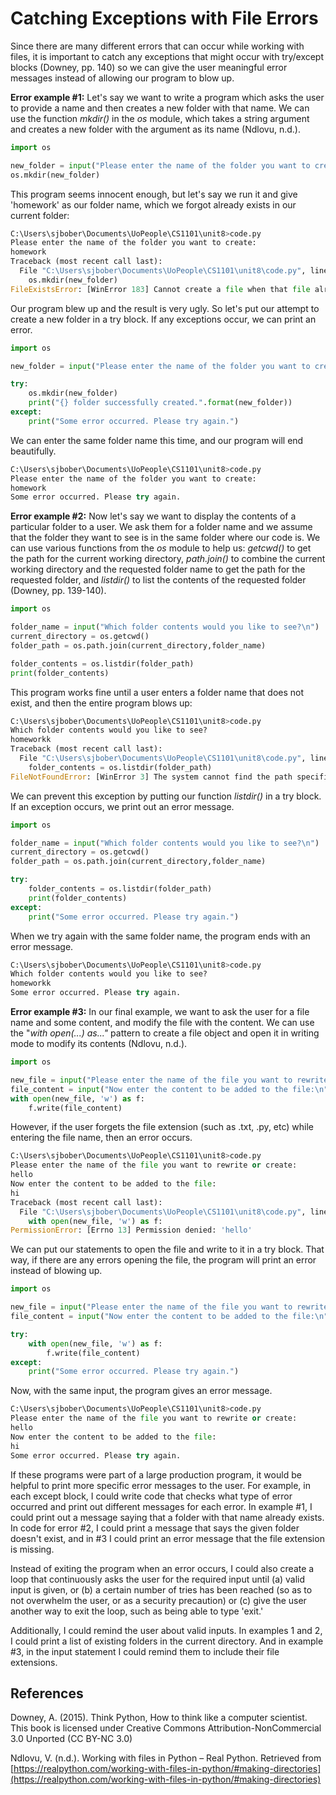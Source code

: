# Catching Exceptions with File Errors

Since there are many different errors that can occur while working with files, it is important to catch any exceptions that might occur with try/except blocks (Downey, pp. 140) so we can give the user meaningful error messages instead of allowing our program to blow up. 

**Error example #1:**
Let's say we want to write a program which asks the user to provide a name and then creates a new folder with that name. We can use the function *mkdir()* in the *os* module, which takes a string argument and creates a new folder with the argument as its name (Ndlovu, n.d.). 

```python
import os

new_folder = input("Please enter the name of the folder you want to create: \n")
os.mkdir(new_folder)
```

This program seems innocent enough, but let's say we run it and give 'homework' as our folder name, which we forgot already exists in our current folder:

```python
C:\Users\sjbober\Documents\UoPeople\CS1101\unit8>code.py
Please enter the name of the folder you want to create:
homework
Traceback (most recent call last):
  File "C:\Users\sjbober\Documents\UoPeople\CS1101\unit8\code.py", line 9, in <module>
    os.mkdir(new_folder)
FileExistsError: [WinError 183] Cannot create a file when that file already exists: 'homework'
```

Our program blew up and the result is very ugly. So let's put our attempt to create a new folder in a try block. If any exceptions occur, we can print an error.

```python
import os

new_folder = input("Please enter the name of the folder you want to create: \n")

try:
    os.mkdir(new_folder)
    print("{} folder successfully created.".format(new_folder))
except:
    print("Some error occurred. Please try again.")
```

We can enter the same folder name this time, and our program will end beautifully.

```python
C:\Users\sjbober\Documents\UoPeople\CS1101\unit8>code.py
Please enter the name of the folder you want to create:
homework
Some error occurred. Please try again.
```


**Error example #2:**
Now let's say we want to display the contents of a particular folder to a user. We ask them for a folder name and we assume that the folder they want to see is in the same folder where our code is. We can use various functions from the *os* module to help us: *getcwd()* to get the path for the current working directory, *path.join()* to combine the current working directory and the requested folder name to get the path for the requested folder, and *listdir()* to list the contents of the requested folder (Downey, pp. 139-140).

```python
import os

folder_name = input("Which folder contents would you like to see?\n")
current_directory = os.getcwd()
folder_path = os.path.join(current_directory,folder_name)

folder_contents = os.listdir(folder_path)
print(folder_contents)
```

This program works fine until a user enters a folder name that does not exist, and then the entire program blows up:

```python
C:\Users\sjbober\Documents\UoPeople\CS1101\unit8>code.py
Which folder contents would you like to see?
homeworkk
Traceback (most recent call last):
  File "C:\Users\sjbober\Documents\UoPeople\CS1101\unit8\code.py", line 18, in <module>
    folder_contents = os.listdir(folder_path)
FileNotFoundError: [WinError 3] The system cannot find the path specified: 'C:\\Users\\sjbober\\Documents\\UoPeople\\CS1101\\unit8\\homeworkk'
```

We can prevent this exception by putting our function *listdir()* in a try block. If an exception occurs, we print out an error message.

```python
import os

folder_name = input("Which folder contents would you like to see?\n")
current_directory = os.getcwd()
folder_path = os.path.join(current_directory,folder_name)

try:
    folder_contents = os.listdir(folder_path)
    print(folder_contents)
except:
    print("Some error occurred. Please try again.")
```

When we try again with the same folder name, the program ends with an error message.

```python
C:\Users\sjbober\Documents\UoPeople\CS1101\unit8>code.py
Which folder contents would you like to see?
homeworkk
Some error occurred. Please try again.
```


**Error example #3:**
In our final example, we want to ask the user for a file name and some content, and modify the file with the content. We can use the "*with open(...) as..."* pattern to create a file object and open it in writing mode to modify its contents (Ndlovu, n.d.).

```python
import os

new_file = input("Please enter the name of the file you want to rewrite or create:\n")
file_content = input("Now enter the content to be added to the file:\n")
with open(new_file, 'w') as f:
    f.write(file_content)
```

However, if the user forgets the file extension (such as .txt, .py, etc) while entering the file name, then an error occurs.

```python
C:\Users\sjbober\Documents\UoPeople\CS1101\unit8>code.py
Please enter the name of the file you want to rewrite or create:
hello
Now enter the content to be added to the file:
hi
Traceback (most recent call last):
  File "C:\Users\sjbober\Documents\UoPeople\CS1101\unit8\code.py", line 28, in <module>
    with open(new_file, 'w') as f:
PermissionError: [Errno 13] Permission denied: 'hello'
```

We can put our statements to open the file and write to it in a try block. That way, if there are any errors opening the file, the program will print an error instead of blowing up. 

```python
import os

new_file = input("Please enter the name of the file you want to rewrite or create:\n")
file_content = input("Now enter the content to be added to the file:\n")

try:
    with open(new_file, 'w') as f:
        f.write(file_content)
except:
    print("Some error occurred. Please try again.")
```

Now, with the same input, the program gives an error message.

```python
C:\Users\sjbober\Documents\UoPeople\CS1101\unit8>code.py
Please enter the name of the file you want to rewrite or create:
hello
Now enter the content to be added to the file:
hi
Some error occurred. Please try again.
```

If these programs were part of a large production program, it would be helpful to print more specific error messages to the user. For example, in each except block, I could write code that checks what type of error occurred and print out different messages for each error. In example #1, I could print out a message saying that a folder with that name already exists. In code for error #2, I could print a message that says the given folder doesn't exist, and in #3 I could print an error message that the file extension is missing.

Instead of exiting the program when an error occurs, I could also create a loop that continuously asks the user for the required input until (a) valid input is given, or (b) a certain number of tries has been reached (so as to not overwhelm the user, or as a security precaution) or (c) give the user another way to exit the loop, such as being able to type 'exit.' 

Additionally, I could remind the user about valid inputs. In examples 1 and 2, I could print a list of existing folders in the current directory. And in example #3, in the input statement I could remind them to include their file extensions.


## References

Downey, A. (2015). Think Python, How to think like a computer scientist. This book is licensed under Creative Commons Attribution-NonCommercial 3.0 Unported (CC BY-NC 3.0)

Ndlovu, V. (n.d.). Working with files in Python – Real Python. Retrieved from [https://realpython.com/working-with-files-in-python/#making-directories](https://realpython.com/working-with-files-in-python/#making-directories)